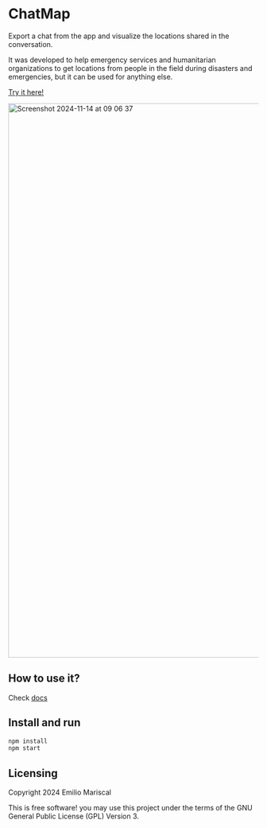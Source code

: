 # ChatMap

Export a chat from the app and visualize the locations shared in the conversation.

It was developed to help emergency services and humanitarian organizations to get
locations from people in the field during disasters and emergencies, but it can
be used for anything else.

[Try it here!](https://hotosm.github.io/chatmap/)

<img width="1114" alt="Screenshot 2024-11-14 at 09 06 37" src="https://github.com/user-attachments/assets/8f49c66d-4b98-4bc5-8028-1c897ef34880">

## How to use it?

Check [docs](https://github.com/hotosm/chatmap/tree/master/docs)

## Install and run

```bash
npm install
npm start
```

## Licensing

Copyright 2024 Emilio Mariscal

This is free software! you may use this project under the terms of the GNU General Public License (GPL) Version 3.
